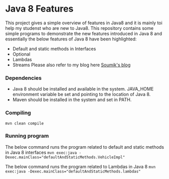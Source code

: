 # Java 8 Features
This project gives a simple overview of features in Java8 and it is mainly toi help my studenst who are new to Java8.
This repository contains some simple programs to demonstrate the new features introduced in Java 8 and essentially the below features of Java 8 have been highlighted:
* Default and static methods in Interfaces
* Optional
* Lambdas
* Streams
Please also refer to my blog here [Soumik's blog](https://msoumik78.github.io/java/2019/05/10/java-8-features.html)


### Dependencies

* Java 8 should be installed and available in the system. JAVA_HOME environment variable be set and pointing to the location of Java 8.
* Maven should be installed in the system and set in PATH.

### Compiling

 `mvn clean compile `

### Running program

The below command runs the program related to default and static methods in Java 8 interfaces 
`mvn exec:java -Dexec.mainClass="defaultAndStaticMethods.VehicleImpl" `

The below command runs the program related to Lambdas in Java 8 
`mvn exec:java -Dexec.mainClass="defaultAndStaticMethods.lambdas" `

